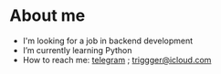 # About me
-   I'm looking for a job in backend development
-   I’m currently learning Python
-   How to reach me: [telegram](https://t.me/Couprazh) ; triggger@icloud.com
